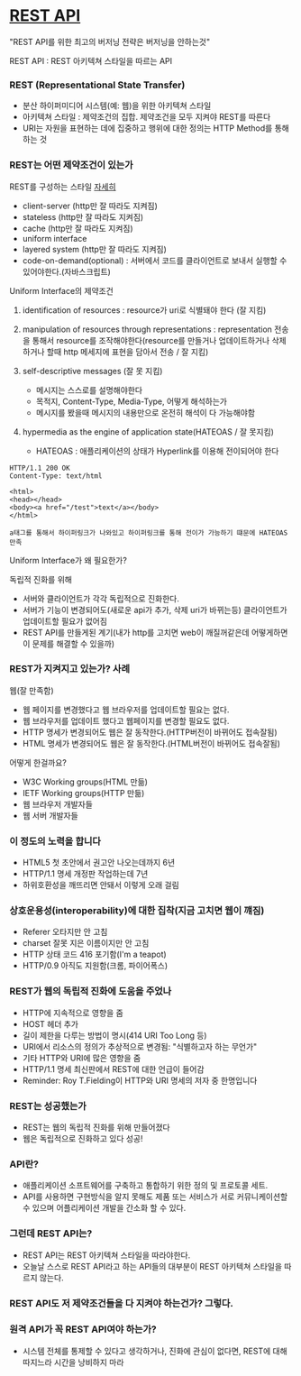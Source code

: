 # [REST API](https://poiemaweb.com/js-rest-api)

"REST API를 위한 최고의 버저닝 전략은 버저닝을 안하는것"

REST API : REST 아키텍쳐 스타일을 따르는 API

### REST (Representational State Transfer)

- 분산 하이퍼미디어 시스템(예: 웹)을 위한 아키텍쳐 스타일
- 아키텍쳐 스타일 : 제약조건의 집합. 제약조건을 모두 지켜야 REST를 따른다
-  URI는 자원을 표현하는 데에 집중하고 행위에 대한 정의는 HTTP Method를 통해 하는 것

### REST는 어떤 제약조건이 있는가

REST를 구성하는 스타일
[자세히](https://araikuma.tistory.com/340)
- client-server (http만 잘 따라도 지켜짐)
- stateless (http만 잘 따라도 지켜짐)
- cache (http만 잘 따라도 지켜짐)
- uniform interface 
- layered system (http만 잘 따라도 지켜짐)
- code-on-demand(optional) : 서버에서 코드를 클라이언트로 보내서 실행할 수 있어야한다.(자바스크립트)

Uniform Interface의 제약조건
1. identification of resources : resource가 uri로 식별돼야 한다 (잘 지킴)
2. manipulation of resources through representations : representation 전송을 통해서 resource를 조작해야한다(resource를 만들거나 업데이트하거나 삭제하거나 할때 http 메세지에 표현을 담아서 전송 / 잘 지킴)
3. self-descriptive messages (잘 못 지킴)
    - 메시지는 스스로를 설명해야한다
    - 목적지, Content-Type, Media-Type, 어떻게 해석하는가
    - 메시지를 봤을때 메시지의 내용만으로 온전히 해석이 다 가능해야함

4. hypermedia as the engine of application state(HATEOAS / 잘 못지킴)
    - HATEOAS : 애플리케이션의 상태가 Hyperlink를 이용해 전이되어야 한다
```
HTTP/1.1 200 OK
Content-Type: text/html

<html>
<head></head>
<body><a href="/test">text</a></body>
</html>

a태그를 통해서 하이퍼링크가 나와있고 하이퍼링크를 통해 전이가 가능하기 떄문에 HATEOAS 만족

```

Uniform Interface가 왜 필요한가?

독립적 진화를 위해
- 서버와 클라이언트가 각각 독립적으로 진화한다. 
- 서버가 기능이 변경되어도(새로운 api가 추가, 삭제 uri가 바뀌는등) 클라이언트가 업데이트할 필요가 없어짐 
- REST API를 만들게된 계기(내가 http를 고치면 web이 깨질꺼같은데 어떻게하면 이 문제를 해결할 수 있을까)

### REST가 지켜지고 있는가? 사례

웹(잘 만족함)
- 웹 페이지를 변경했다고 웹 브라우저를 업데이트할 필요는 없다.
- 웹 브라우저를 업데이트 했다고 웹페이지를 변경할 필요도 없다.
- HTTP 명세가 변경되어도 웹은 잘 동작한다.(HTTP버전이 바뀌어도 접속잘됨)
- HTML 명세가 변경되어도 웹은 잘 동작한다.(HTML버전이 바뀌어도 접속잘됨)

 어떻게 한걸까요?
- W3C Working groups(HTML 만듦)
- IETF Working groups(HTTP 만듦)
- 웹 브라우저 개발자들
- 웹 서버 개발자들

### 이 정도의 노력을 합니다
- HTML5 첫 초안에서 권고안 나오는데까지 6년
- HTTP/1.1 명세 개정판 작업하는데 7년
- 하위호환성을 깨뜨리면 안돼서 이렇게 오래 걸림

### 상호운용성(interoperability)에 대한 집착(지금 고치면 웹이 꺠짐)
- Referer 오타지만 안 고침
- charset 잘못 지은 이름이지만 안 고침
- HTTP 상태 코드 416 포기함(I'm a teapot)
- HTTP/0.9 아직도 지원함(크롬, 파이어폭스)

### REST가 웹의 독립적 진화에 도움을 주었나
- HTTP에 지속적으로 영향을 줌
- HOST 헤더 추가
- 길이 제한을 다루는 방법이 명시(414 URI Too Long 등)
- URI에서 리소스의 정의가 추상적으로 변경됨: "식별하고자 하는 무언가"
- 기타 HTTP와 URI에 많은 영향을 줌
- HTTP/1.1 명세 최신판에서 REST에 대한 언급이 들어감
- Reminder: Roy T.Fielding이 HTTP와 URI 명세의 저자 중 한명입니다

### REST는 성공했는가
- REST는 웹의 독립적 진화를 위해 만들어졌다
- 웹은 독립적으로 진화하고 있다 성공!

### API란?
- 애플리케이션 소프트웨어를 구축하고 통합하기 위한 정의 및 프로토콜 세트.
- API를 사용하면 구현방식을 알지 못해도 제품 또는 서비스가 서로 커뮤니케이션할 수 있으며 어플리케이션 개발을 간소화 할 수 있다.

### 그런데 REST API는?
- REST API는 REST 아키텍쳐 스타일을 따라야한다.
- 오늘날 스스로 REST API라고 하는 API들의 대부분이 REST 아키텍쳐 스타일을 따르지 않는다.

### REST API도 저 제약조건들을 다 지켜야 하는건가? 그렇다.

### 원격 API가 꼭 REST API여야 하는가?
- 시스템 전체를 통제할 수 있다고 생각하거나, 진화에 관심이 없다면, REST에 대해 따지느라 시간을 낭비하지 마라
